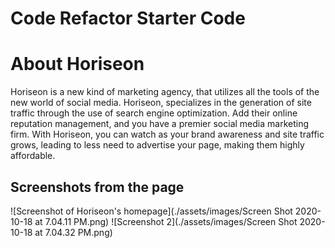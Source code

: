 # Code Refactor Starter Code

# About Horiseon

Horiseon is a new kind of marketing agency, that utilizes all the tools of the new world of social media. Horiseon, specializes in the generation of site traffic through the use of search engine optimization. Add their online reputation management, and you have a premier social media marketing firm. With Horiseon, you can watch as your brand awareness and site traffic grows, leading to less need to advertise your page, making them highly affordable.

## Screenshots from the page
![Screenshot of Horiseon's homepage](./assets/images/Screen Shot 2020-10-18 at 7.04.11 PM.png)
![Screenshot 2](./assets/images/Screen Shot 2020-10-18 at 7.04.32 PM.png)
